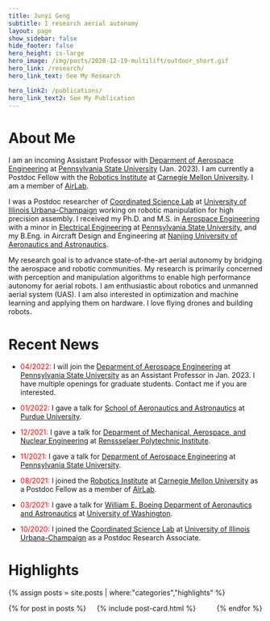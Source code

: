 ```yaml
---
title: Junyi Geng
subtitle: I research aerial autonomy
layout: page
show_sidebar: false
hide_footer: false
hero_height: is-large
hero_image: /img/posts/2020-12-19-multilift/outdoor_short.gif
hero_link: /research/
hero_link_text: See My Research

hero_link2: /publications/
hero_link_text2: See My Publication
---
```


# About Me
I am an incoming Assistant Professor with [Deparment of Aerospace Engineering](https://www.aero.psu.edu/) at [Pennsylvania State University](https://www.psu.edu/) (Jan. 2023). I am currently a Postdoc Fellow with the [Robotics Institute](https://www.ri.cmu.edu/) at [Carnegie Mellon University](https://www.cmu.edu/). I am a member of [AirLab](https://theairlab.org/).

I was a Postdoc researcher of [Coordinated Science Lab](https://csl.illinois.edu/) at [University of Illinois Urbana-Champaign](https://illinois.edu/) working on robotic manipulation for high precision assembly. I received my Ph.D. and M.S. in [Aerospace Engineering](https://www.aero.psu.edu/) with a minor in [Electrical Engineering](https://www.eecs.psu.edu/) at [Pennsylvania State University](https://www.psu.edu/), and my B.Eng. in Aircraft Design and Engineering at [Nanjing University of Aeronautics and Astronautics](https://studyatnuaa.org/).

My research goal is to advance state-of-the-art aerial autonomy by bridging the aerospace and robotic communities. My research is primarily concerned with perception and manipulation algorithms to enable high performance autonomy for aerial robots. I am enthusiastic about robotics and unmanned aerial system (UAS). I am also interested in optimization and machine learning and applying them on hardware. I love flying drones and building robots.

# Recent News
* <span style="color:red">04/2022:</span> I will join the [Deparment of Aerospace Engineering](https://www.aero.psu.edu/) at [Pennsylvania State University](https://www.psu.edu/) as an Assistant Professor in Jan. 2023. I have multiple openings for graduate students. Contact me if you are interested. 

* <span style="color:red">01/2022:</span> I gave a talk for [School of Aeronautics and Astronautics](https://engineering.purdue.edu/AAE) at [Purdue University](https://www.purdue.edu/). 

* <span style="color:red">12/2021:</span> I gave a talk for [Deparment of Mechanical, Aerospace, and Nuclear Engineering](https://mane.rpi.edu/) at [Renssselaer Polytechnic Institute](https://www.rpi.edu/). 

* <span style="color:red">11/2021:</span> I gave a talk for [Deparment of Aerospace Engineering](https://www.aero.psu.edu/) at [Pennsylvania State University](https://www.psu.edu/). 

* <span style="color:red">08/2021:</span> I joined the [Robotics Institute](https://www.ri.cmu.edu/) at [Carnegie Mellon University](https://www.cmu.edu/) as a Postdoc Fellow as a member of [AirLab](https://theairlab.org/).

* <span style="color:red">03/2021:</span> I gave a talk for [William E. Boeing Deparment of Aeronautics and Astronautics](https://www.aa.washington.edu/) at [University of Washington](http://www.washington.edu/).

* <span style="color:red">10/2020:</span> I joined the [Coordinated Science Lab](https://csl.illinois.edu/) at [University of Illinois Urbana-Champaign](https://illinois.edu/) as a Postdoc Research Associate.


# Highlights
{% assign posts = site.posts | where:"categories","highlights" %}
<div class="columns is-multiline">
    {% for post in posts %}
    <div class="column is-4-desktop is-6-tablet">
        {% include post-card.html %}
    </div>
    {% endfor %}
</div>
